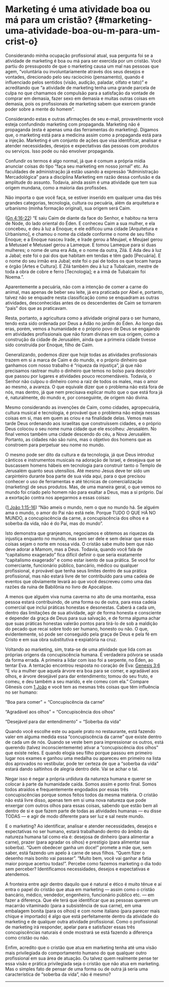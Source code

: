 # Marketing é uma atividade boa ou má para um cristão? {#marketing-uma-atividade-boa-ou-m-para-um-crist-o}

Considerando minha ocupação profissional atual, sua pergunta foi se a atividade de marketing é boa ou má para ser exercida por um cristão. Você partiu do pressuposto de que o marketing causa um mal nas pessoas que agem, “voluntária ou involuntariamente através dos seus desejos e vontades, direcionado pelo seu raciocínio (pensamento), quando é influenciado pelos sentidos (visão, audição, paladar, olfato e tato)” e acreditando que “a atividade de marketing tenha uma grande parcela de culpa no que chamamos de compulsão para a satisfação da vontade de comprar em demasia, fazer sexo em demasia e muitas outras coisas em demasia, pois os profissionais de marketing sabem que exercem grande poder sobre a mente do homem”.

Considerando estas e outras afirmações de seu e-mail, provavelmente você esteja confundindo marketing com propaganda. Marketing não é propaganda (esta é apenas uma das ferramentas do marketing). Digamos que, o marketing está para a medicina assim como a propaganda está para a injeção. Marketing é um conjunto de ações que visa identificar, analisar e atender necessidades, desejos e expectativas das pessoas com produtos ou serviços. Isso pode ou não envolver propaganda.

Confundir os termos é algo normal, já que é comum a própria mídia anunciar coisas do tipo “faça seu marketing em nosso jornal” etc. As faculdades de administração já estão usando a expressão “Administração Mercadológica” para a disciplina Marketing em razão dessa confusão e da amplitude do assunto. Todavia, ainda assim é uma atividade que tem sua origem mundana, como a maioria das profissões.

Não importa o que você faça, se estiver inserido em qualquer uma das três grandes categorias, tecnologia, cultura ou pecuária, além da arquitetura e urbanismo (minha formação original), sua origem será Caim.

([Gn 4:16-22](http://bibliaonline.com.br/acf/gn/4/16-22)) “E saiu Caim de diante da face do Senhor, e habitou na terra de Node, do lado oriental do Éden. E conheceu Caim a sua mulher, e ela concebeu, e deu à luz a Enoque; e ele edificou uma cidade [Arquitetura e Urbanismo], e chamou o nome da cidade conforme o nome de seu filho Enoque; e a Enoque nasceu Irade, e Irade gerou a Meujael, e Meujael gerou a Metusael e Metusael gerou a Lameque. E tomou Lameque para si duas mulheres; o nome de uma era Ada, e o nome da outra, Zilá. E Ada deu à luz a Jabal; este foi o pai dos que habitam em tendas e têm gado [Pecuária]. E o nome do seu irmão era Jubal; este foi o pai de todos os que tocam harpa e órgão [Artes e Cultura]. E Zilá também deu à luz a Tubalcaim, mestre de toda a obra de cobre e ferro [Tecnologia]; e a irmã de Tubalcaim foi Noema.”.

Aparentemente a pecuária, não com a intenção de comer a carne do animal, mas apenas de beber seu leite, já era praticada por Abel e, portanto, talvez não se enquadre nesta classificação como se enquadram as outras atividades, desconhecidas antes de os descendentes de Caim se tornarem “pais” dos que as praticavam.

Resta, portanto, a agricultura como a atividade original para o ser humano, tendo esta sido ordenada por Deus a Adão no jardim do Éden. Ao longo das eras, porém, vemos a humanidade e o próprio povo de Deus se engajando em atividades profissionais que não foram divinas em sua origem, como a construção da cidade de Jerusalém, ainda que a primeira cidade tivesse sido construída por Enoque, filho de Caim.

Generalizando, podemos dizer que hoje todas as atividades profissionais trazem em si a marca de Caim e do mundo, e o próprio dinheiro que ganhamos com nosso trabalho é “riqueza da injustiça”, já que não precisamos rastrear muito o dinheiro que temos no bolso para descobrir que passou por lugares e atividades pouco recomendáveis. Todavia, o Senhor não culpou o dinheiro como a raiz de todos os males, mas o amor ao mesmo, a avareza. O que equivale dizer que o problema não está fora de nós, mas dentro, já que nem precisava explicar muito que o que está fora já é, naturalmente, do mundo e, por conseguinte, de origem não divina.

Mesmo considerando as invenções de Caim, como cidades, agropecuária, cultura musical e tecnologia, é provável que o problema não esteja nessas coisas em si, mas em quem as criou e na finalidade delas. Vemos mais tarde Deus ordenando aos israelitas que construíssem cidades, e o próprio Deus colocou o seu nome numa cidade que ele escolheu: Jerusalém. No final vemos também uma cidade descendo do céu, a Nova Jerusalém. Portanto, as cidades não são ruins, mas o objetivo dos homens que as constroem para perpetuar seu nome no mundo.

O mesmo pode ser dito da cultura e da tecnologia, já que Deus introduz cânticos e instrumentos musicais na adoração de Israel, e desejava que se buscassem homens hábeis em tecnologia para construir tanto o Templo de Jerusalém quanto seus utensílios. Até mesmo Jesus deve ter sido um carpinteiro durante boa parte de sua vida aqui, para o que precisou conhecer o uso de ferramentas e até técnicas de comercialização (marketing) de seus produtos. Mas, de uma maneira geral, o que vemos no mundo foi criado pelo homem não para exaltar a Deus, mas a si próprio. Daí a exortação contra nos apegarmos a essas coisas:

([1 João 1:15-16](http://bibliaonline.com.br/acf/jo/1/15-16)) “Não ameis o mundo, nem o que no mundo há. Se alguém ama o mundo, o amor do Pai não está nele. Porque TUDO O QUE HÁ NO MUNDO, a concupiscência da carne, a concupiscência dos olhos e a soberba da vida, não é do Pai, mas do mundo”.

Isto demonstra que granjeamos, negociamos e obtemos as riquezas da injustiça enquanto no mundo, mas sem ser dele e sem deixar que essas coisas sejam o norte em nossa vida. O cristão sabe muito bem que não deve adorar a Mamom, mas a Deus. Todavia, quando você fala de “capitalismo exagerado” fica difícil definir o que seria exatamente “capitalismo exagerado” e como estar isento de sua prática. Se você for comerciante, funcionário público, bancário, médico ou qualquer profissional, é provável que tenha seus limites dentro de sua prática profissional, mas não estará livre de ter contribuído para uma cadeia de eventos que obviamente levará ao que você descreveu como uma das razões da ruína de Babilônia no livro de Apocalipse.

A menos que alguém viva numa caverna no alto de uma montanha, essa pessoa estará contribuindo, de uma forma ou de outra, para essa cadeia comercial que inclui práticas honestas e desonestas. Caberá a cada um, dentro das limitações de sua atividade, agir de forma honesta e consciente e depender da graça de Deus para sua salvação, e de forma alguma achar que suas práticas honestas valerão pontos para tirá-lo de sob a maldição do pecado que recai sobre todo ser humano, honesto ou não. O que, evidentemente, só pode ser conseguido pela graça de Deus e pela fé em Cristo e em sua obra substitutiva e expiatória na cruz.

Voltando ao marketing, sim, trata-se de uma atividade que lida com as próprias origens da concupiscência humana. É verdadeira pólvora se usada da forma errada. A primeira a lidar com isso foi a serpente, no Éden, ao tentar Eva. A tentação encontrou resposta no coração de Eva: [Genesis 3:6](http://bibliaonline.com.br/acf/gn/3/6) “E viu a mulher que aquela árvore era boa para se comer, e agradável aos olhos, e árvore desejável para dar entendimento; tomou do seu fruto, e comeu, e deu também a seu marido, e ele comeu com ela.” Compare Gênesis com [1 João](http://bibliaonline.com.br/acf/1jo/1) e você tem as mesmas três coisas que têm influência no ser humano:

“Boa para comer” = “Concupiscência da carne”

“Agradável aos olhos” = “Concupiscência dos olhos”

“Desejável para dar entendimento” = “Soberba da vida”

Quando você escolhe este ou aquele prato no restaurante, está fazendo valer em alguma medida essa “concupiscência da carne” que existe dentro de cada um de nós. Quando se veste bem para impressionar os outros, está querendo (talvez inconscientemente) ativar a “concupiscência dos olhos” que existe neles. E quando elogia seu filho porque passou em primeiro lugar nos exames e ganhou uma medalha ou apareceu em primeiro na lista dos aprovados no vestibular, pode ter certeza de que a “soberba da vida” estará dando saltinhos de alegria dentro dele. Vai se achar o tal.

Negar isso é negar a própria urdidura da natureza humana e querer se colocar à parte da humanidade caída. Somos assim e ponto final. Somos todos atraídos e frequentemente engodados por essas três concupiscências porque somos feitos todos da mesma matéria. O cristão não está livre disso, apenas tem em si uma nova natureza que pode enxergar com outros olhos para essas coisas, sabendo que estão bem ali dentro de si e que fazem parte de todas as atividades humanas — eu disse TODAS — e agir de modo diferente para ser luz e sal neste mundo.

E o marketing? Ao identificar, analisar e atender necessidades, desejos e expectativas no ser humano, estará trabalhando dentro do âmbito da natureza humana tal como ela é: desejosa de dinheiro (para alimentar a carne), prazer (para agradar os olhos) e prestígio (para alimentar sua soberba). “Quem obedecer ganha um doce!” promete a mãe que, sem saber, está fazendo um apelo à carne de seus filhos. “Quem fizer o desenho mais bonito vai passear”. “Muito bem, você vai ganhar a fatia maior porque acertou todas!”. Percebe como fazemos marketing o dia todo sem perceber? Identificamos necessidades, desejos e expectativas e atendemos.

A fronteira entre agir dentro daquilo que é natural e ético é muito tênue e aí entra o papel do cristão que atua em marketing — assim como o cristão bancário, médico, vendedor, engenheiro, funcionário público etc. — em fazer a diferença. Que ele terá que identificar que as pessoas querem um macarrão vitaminado (para a subsistência de sua carne), em uma embalagem bonita (para os olhos) e com nome italiano (para parecer mais chique e importado) é algo que está perfeitamente dentro da atividade do marketing e de qualquer outra atividade profissional. Como o profissional de marketing irá responder, apelar para e satisfazer essas três concupiscências naturais é onde mostrará se está fazendo a diferença como cristão ou não.

Enfim, acredito que o cristão que atua em marketing tenha até uma visão mais privilegiada do comportamento humano do que qualquer outro profissional em sua área de atuação. Ou talvez quem realmente pense ter essa visão e prática privilegiada seja o cristão que não atua em marketing. Mas o simples fato de pensar de uma forma ou de outra já seria uma característica de “soberba da vida”, não é mesmo?

*****